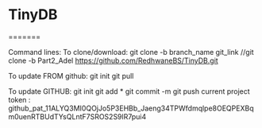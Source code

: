 # TinyDB

=======

Command lines:
To clone/download:
	git clone -b branch_name git_link
	//git clone -b Part2_Adel https://github.com/RedhwaneBS/TinyDB.git


To update FROM github:
	git init
	git pull


To update GITHUB:
	git init
	git add *
	git commit -m
	git push
		current project token : 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



